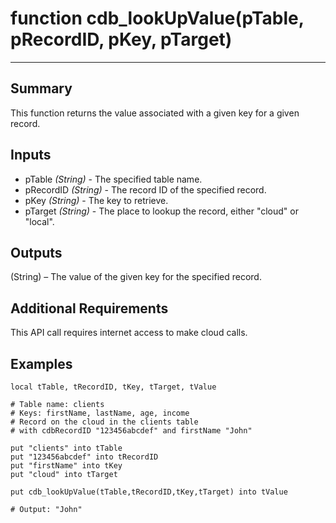 # function cdb_lookUpValue(pTable, pRecordID, pKey, pTarget)
---
## Summary
This function returns the value associated with a given key for a given record.

## Inputs
* pTable *(String)* - The specified table name.
* pRecordID *(String)* - The record ID of the specified record.
* pKey *(String)* - The key to retrieve.
* pTarget *(String)* - The place to lookup the record, either "cloud" or "local".

## Outputs
(String) – The value of the given key for the specified record.

## Additional Requirements
This API call requires internet access to make cloud calls.

## Examples
```
local tTable, tRecordID, tKey, tTarget, tValue 

# Table name: clients
# Keys: firstName, lastName, age, income
# Record on the cloud in the clients table 
# with cdbRecordID "123456abcdef" and firstName "John"

put "clients" into tTable
put "123456abcdef" into tRecordID
put "firstName" into tKey
put "cloud" into tTarget
     
put cdb_lookUpValue(tTable,tRecordID,tKey,tTarget) into tValue

# Output: "John"
```